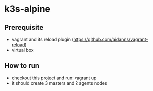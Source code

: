 # k3s-alpine
## Prerequisite
- vagrant and its reload plugin (https://github.com/aidanns/vagrant-reload)
- virtual box
## How to run
- checkout this project and run: vagrant up
- it should create 3 masters and 2 agents nodes
